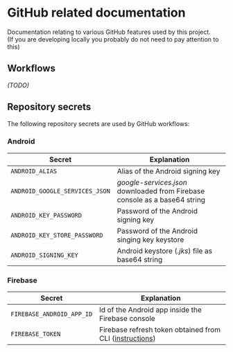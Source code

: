 # GitHub related documentation
Documentation relating to various GitHub features used by this project.  
(If you are developing locally you probably do not need to pay attention to this)

## Workflows
_(TODO)_

## Repository secrets
The following repository secrets are used by GitHub workflows:

### Android
| Secret | Explanation
|---|---|
|`ANDROID_ALIAS`|Alias of the Android signing key|
|`ANDROID_GOOGLE_SERVICES_JSON`| _google-services.json_ downloaded from Firebase console as a base64 string|
|`ANDROID_KEY_PASSWORD`|Password of the Android signing key|
|`ANDROID_KEY_STORE_PASSWORD`|Password of the Android singing key keystore|
|`ANDROID_SIGNING_KEY`| Android keystore (_.jks_) file as base64 string|

### Firebase
| Secret | Explanation
|---|---|
|`FIREBASE_ANDROID_APP_ID`|Id of the Android app inside the Firebase console|
|`FIREBASE_TOKEN`|Firebase refresh token obtained from CLI ([instructions](https://firebase.google.com/docs/cli#cli-ci-systems))|

